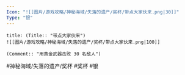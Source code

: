 ```yaml
---
Icon: "![[图片/游戏攻略/神秘海域/失落的遗产/奖杯/带点大家伙来.png|30]]"
Type: "银"
---
```

```ad-common-silver-trophy
title: (Title:: "带点大家伙来")
![[图片/游戏攻略/神秘海域/失落的遗产/奖杯/带点大家伙来.png|100]]

(Comment:: "用黄金武器击败 30 名敌人")
```

#神秘海域/失落的遗产/奖杯 #奖杯 #银
